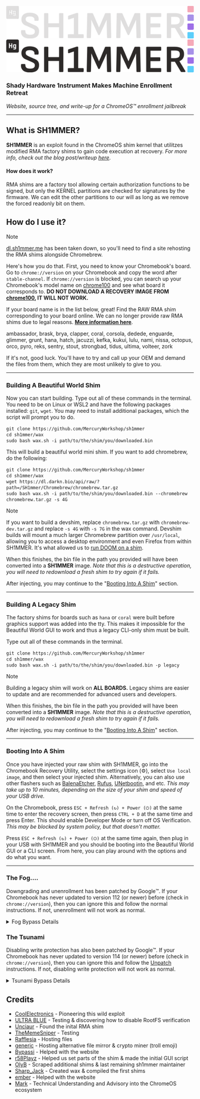 ![SH1MMER (light)](/assets/sh1mmer_light_banner.png#gh-dark-mode-only)
![SH1MMER (dark)](/assets/sh1mmer_dark_banner.png#gh-light-mode-only)

### Shady Hardware 1nstrument Makes Machine Enrollment Retreat
_Website, source tree, and write-up for a ChromeOS™️ enrollment jailbreak_
***

## What is SH1MMER?

**SH1MMER** is an exploit found in the ChromeOS shim kernel that utilitzes modified RMA factory shims to gain code execution at recovery.
_For more info, check out the blog post/writeup [here](https://blog.coolelectronics.me/breaking-cros-2/)_.

#### How does it work?

RMA shims are a factory tool allowing certain authorization functions to be signed,
but only the KERNEL partitions are checked for signatures by the firmware.
We can edit the other partitions to our will as long as we remove the forced readonly bit on them.

## How do I use it?

> [!NOTE]
> [dl.sh1mmer.me](https://dl.sh1mmer.me) has been taken down, so you'll need to find a site rehosting the RMA shims alongside Chromebrew.

Here's how you do that.
First, you need to know your Chromebook's board. Go to `chrome://version` on your Chromebook and copy the word after `stable-channel`.
If `chrome://version` is blocked, you can search up your Chromebook's model name on [chrome100](https://chrome100.dev)
and see what board it corresponds to. **DO NOT DOWNLOAD A RECOVERY IMAGE FROM [chrome100](https://chrome100.dev), IT WILL NOT WORK.**

If your board name is in the list below, great! Find the RAW RMA shim corresponding to your board online.
We can no longer provide raw RMA shims due to legal reasons. [**More information here**](https://discord.gg/egWXwEDWKP).

ambassador, brask, brya, clapper, coral, corsola, dedede, enguarde, glimmer,
grunt, hana, hatch, jacuzzi, kefka, kukui, lulu, nami, nissa, octopus, orco,
pyro, reks, sentry, stout, strongbad, tidus, ultima, volteer, zork

If it's not, good luck. You'll have to try and call up your OEM and demand the files from them, which they are most unlikely to give to you.

***

### Building A Beautiful World Shim

<!--
> [!IMPORTANT]
> If you're using `coral`, `hana`, or some other older (pre-frecon) boards: <br />
> **DO NOT FOLLOW THESE INSTRUCTIONS!** Instead, skip to the "[Building A Legacy Shim](#building-a-legacy-shim)" section.
-->

Now you can start building. Type out all of these commands in the terminal.
You need to be on Linux or WSL2 and have the following packages installed: `git`, `wget`.
You may need to install additional packages, which the script will prompt you to do.

```
git clone https://github.com/MercuryWorkshop/sh1mmer
cd sh1mmer/wax
sudo bash wax.sh -i path/to/the/shim/you/downloaded.bin
```
This will build a beautiful world mini shim. If you want to add chromebrew, do the following:

```
git clone https://github.com/MercuryWorkshop/sh1mmer
cd sh1mmer/wax
wget https://dl.darkn.bio/api/raw/?path=/SH1mmer/Chromebrew/chromebrew.tar.gz
sudo bash wax.sh -i path/to/the/shim/you/downloaded.bin --chromebrew chromebrew.tar.gz -s 4G
```

> [!NOTE]
> If you want to build a devshim, replace `chromebrew.tar.gz` with `chromebrew-dev.tar.gz` and replace `-s 4G` with `-s 7G` in the wax command.
> Devshim builds will mount a much larger Chromebrew partition over `/usr/local`,
> allowing you to access a desktop environment and even Firefox from within SH1MMER.
> It's what allowed us to [run DOOM on a shim](https://github.com/CoolElectronics/blog/blob/master/src/content/blog/breaking/doom.jpg?raw=true).

When this finishes, the bin file in the path you provided will have been converted into a **SH1MMER** image.
*Note that this is a destructive operation, you will need to redownload a fresh shim to try again if it fails.*

After injecting, you may continue to the "[Booting Into A Shim](#booting-into-a-shim)" section.

***

### Building A Legacy Shim

The factory shims for boards such as `hana` or `coral` were built before graphics support was added into the tty.
This makes it impossible for the Beautiful World GUI to work and thus a legacy CLI-only shim must be built.

Type out all of these commands in the terminal.

```
git clone https://github.com/MercuryWorkshop/sh1mmer
cd sh1mmer/wax
sudo bash wax.sh -i path/to/the/shim/you/downloaded.bin -p legacy
```

> [!NOTE]
> Building a legacy shim will work on **ALL BOARDS.** Legacy shims are easier to update and are
> recommended for advanced users and developers.

When this finishes, the bin file in the path you provided will have been converted into a **SH1MMER** image.
*Note that this is a destructive operation, you will need to redownload a fresh shim to try again if it fails.*

After injecting, you may continue to the "[Booting Into A Shim](#booting-into-a-shim)" section.

***

### Booting Into A Shim

Once you have injected your raw shim with SH1MMER, go into the Chromebook Recovery Utility, select the settings icon (⚙️), select `Use local image`, and then select your injected shim.
Alternatively, you can also use other flashers such as [BalenaEtcher](https://etcher.balena.io/), [Rufus](https://rufis.ie), [UNetbootin](https://unetbootin.github.io/), and etc.
*This may take up to 10 minutes, depending on the size of your shim and speed of your USB drive.*

On the Chromebook, press `ESC + Refresh (↻) + Power (⏻)` at the same time to enter the recovery screen, then press `CTRL + D` at the same time and press Enter.
This should enable Developer Mode or turn off OS Verification.
*This may be blocked by system policy, but that doesn't matter.*

Press `ESC + Refresh (↻) + Power (⏻)` at the same time again, then plug in your USB with SH1MMER and you should be booting into the Beautiful World GUI or a CLI screen.
From here, you can play around with the options and do what you want.

***

### The Fog....

Downgrading and unenrollment has been patched by Google™️.
If your Chromebook has never updated to version 112 (or newer) before (check in `chrome://version`),
then you can ignore this and follow the normal instructions. If not, unenrollment will not work as normal.

<details>
<summary>Fog Bypass Details</summary>

If your Chromebook is on version 112 or 113, unenrollment is still possible if you're willing to [disable hardware write protection]("https://mrchromebox.tech/#devices).
On most devices, this will require you to take off the back of the Chromebook and unplug the battery, or jump two pins.
Further instructions are on [the website](https://sh1mmer.me/#fog).

#### "Unenrolling" with Write Protection

If you aren't willing to take apart your Chromebook to unenroll, you can use an affiliated project,
[E-Halcyon](https://fog.gay) to boot into an unenrolled environment temporarily.
This will bypass both issues of The Fog and The Tsunami, however further caveats are listed on the website.

</details>

### The Tsunami

Disabling write protection has also been patched by Google™️.
If your Chromebook has never updated to version 114 (or newer) before (check in `chrome://version`),
then you can ignore this and follow the [Unpatch](https://sh1mmer.me/#fog:~:text=v111) instructions. If not, disabling 
write protection will not work as normal.

<details>
<summary>Tsunami Bypass Details</summary>

If your Chromebook is below ChromeOS version 120, unenrollment is still possible by using [cryptosmite](https://github.com/FWSmasher/CryptoSmite).
Cryptosmite is now included as an extra payload for all shims.

</details>

## Credits

- [CoolElectronics](https://discord.com/users/696392247205298207) - Pioneering this wild exploit
- [ULTRA BLUE](https://discord.com/users/904487572301021265) - Testing & discovering how to disable RootFS verification
- [Unciaur](https://discord.com/users/465682780320301077) - Found the inital RMA shim
- [TheMemeSniper](https://discord.com/users/391271835901362198) - Testing
- [Rafflesia](https://discord.com/users/247349845298249728) - Hosting files
- [generic](https://discord.com/users/1052016750486638613) - Hosting alternative file mirror & crypto miner (troll emoji)
- [Bypassi](https://discord.com/users/904829646145720340) - Helped with the website
- [r58Playz](https://discord.com/users/803355425835188224) - Helped us set parts of the shim & made the initial GUI script
- [OlyB](https://discord.com/users/476169716998733834) - Scraped additional shims & last remaining sh1mmer maintainer
- [Sharp_Jack](https://discord.com/users/1006048734708240434) - Created wax & compiled the first shims
- [ember](https://discord.com/users/1052344689178722375) - Helped with the website
- [Mark](mailto:mark@mercurywork.shop) - Technical Understanding and Advisory into the ChromeOS ecosystem
